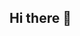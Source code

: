 ## Hi there 👋

<!--
**Zyyssss/Zyyssss** is a ✨ _special_ ✨ repository because its `README.md` (this file) appears on your GitHub profile.

Here are some ideas to get you started:

- 🔭 I’m currently working on termux...
- 🌱 I’m currently learning coding...
- 👯 I’m looking to collaborate on ...
- 🤔 I’m looking for help with Naze...
- 💬 Ask me about sc bot wa ...
- 📫 How to reach me:+6285828577232...
- 😄 Pronouns: ...
- ⚡ Fun fact:waifu tercantik jatuh pada elaina ...
-->
